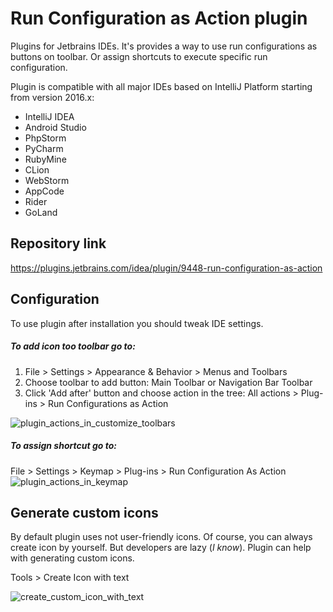 # Run Configuration as Action plugin

Plugins for Jetbrains IDEs. It's provides a way to use run configurations as buttons on toolbar. Or assign shortcuts to execute specific run configuration.

Plugin is compatible with all major IDEs based on IntelliJ Platform starting from version 2016.x:
* IntelliJ IDEA
* Android Studio
* PhpStorm
* PyCharm
* RubyMine
* CLion
* WebStorm
* AppCode
* Rider
* GoLand

## Repository link
https://plugins.jetbrains.com/idea/plugin/9448-run-configuration-as-action

## Configuration
To use plugin after installation you should tweak IDE settings.

##### To add icon too toolbar go to:
  1. File > Settings > Appearance & Behavior > Menus and Toolbars
  2. Choose toolbar to add button: Main Toolbar or Navigation Bar Toolbar
  3. Click 'Add after' button and choose action in the tree: All actions > Plug-ins > Run Configurations as Action
  
  ![plugin_actions_in_customize_toolbars](https://cloud.githubusercontent.com/assets/741251/22664412/a620b70e-ecc1-11e6-84e1-4e0e2987d43e.png)
  

##### To assign shortcut go to:
   File > Settings > Keymap > Plug-ins > Run Configuration As Action
   ![plugin_actions_in_keymap](https://cloud.githubusercontent.com/assets/741251/22664411/a3ece9da-ecc1-11e6-99f0-bc2b9766b5c1.png)

## Generate custom icons
   By default plugin uses not user-friendly icons. Of course, you can always create icon by yourself.
   But developers are lazy (_I know_). Plugin can help with generating custom icons.
   
   Tools > Create Icon with text  

![create_custom_icon_with_text](https://cloud.githubusercontent.com/assets/741251/22664415/a77b5096-ecc1-11e6-8051-51c4bf9cd3d3.png)
